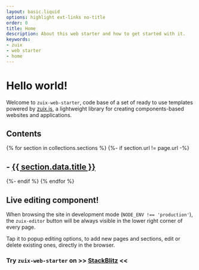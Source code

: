 ```yaml
---
layout: basic.liquid
options: highlight ext-links no-title
order: 0
title: Home
description: About this web starter and how to get started with it.
keywords:
- zuix
- web starter
- home
---
```


# Hello world!

Welcome to `zuix-web-starter`, code base of a set of ready to use templates powered by [zuix.js](https://zuixjs.org),
a lightweight library for creating components-based websites and applications.

## Contents

{% for section in collections.sections %}
    {%- if section.url != page.url -%}
        <h2>- <a href="{{ section.url | url }}">{{ section.data.title }}</a></h2>
    {%- endif %}
{% endfor %}


## Live editing component!

When browsing the site in development mode (`NODE_ENV !== 'production'`), the `zuix-editor` button will be always
visible in the lower right corner of every page.

<!--
<div layout="row center-center">
  <video src="{{ '/images/web-starter-editor.webm' | url }}" style="border: solid 1px; width: 100%; max-width: 640px" autoplay controls />
</div>
-->

Tap it to popup editing options, to add new pages and sections, edit or delete existing ones, directly in the browser. 


### Try `zuix-web-starter` on &gt;&gt; [StackBlitz](https://stackblitz.com/github/zuixjs/zuix-web-starter/?view=preview) &lt;&lt;
